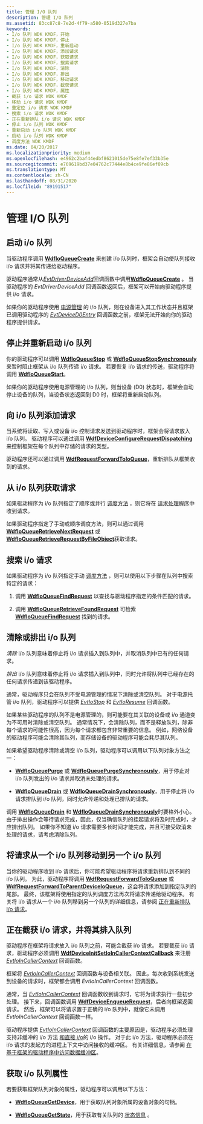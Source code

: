 ```yaml
---
title: 管理 I/O 队列
description: 管理 I/O 队列
ms.assetid: 83cc87c8-7e2d-4f79-a580-0519d327e7ba
keywords:
- I/o 队列 WDK KMDF，开始
- I/o 队列 WDK KMDF，停止
- I/o 队列 WDK KMDF，重新启动
- I/o 队列 WDK KMDF，添加请求
- I/o 队列 WDK KMDF，获取请求
- I/o 队列 WDK KMDF，搜索请求
- I/o 队列 WDK KMDF，清除
- I/o 队列 WDK KMDF，排出
- I/o 队列 WDK KMDF，移动请求
- I/o 队列 WDK KMDF，截获请求
- I/o 队列 WDK KMDF，属性
- 截获 i/o 请求 WDK KMDF
- 移动 i/o 请求 WDK KMDF
- 重定位 i/o 请求 WDK KMDF
- 搜索 i/o 请求 WDK KMDF
- 正在重新排队 i/o 请求 WDK KMDF
- 停止 i/o 队列 WDK KMDF
- 重新启动 i/o 队列 WDK KMDF
- 启动 i/o 队列 WDK KMDF
- 调度方法 WDK KMDF
ms.date: 04/20/2017
ms.localizationpriority: medium
ms.openlocfilehash: e4962c2baf44edbf8621015de75e8fe7ef33b35e
ms.sourcegitcommit: e769619bd37e04762c77444e8b4ce9fe86ef09cb
ms.translationtype: MT
ms.contentlocale: zh-CN
ms.lasthandoff: 08/31/2020
ms.locfileid: "89191517"
---
```

# <a name="managing-io-queues"></a>管理 I/O 队列


## <a name="starting-an-io-queue"></a><a href="" id="starting-an-i-o-queue"></a> 启动 i/o 队列


当驱动程序调用 [**WdfIoQueueCreate**](/windows-hardware/drivers/ddi/wdfio/nf-wdfio-wdfioqueuecreate) 来创建 i/o 队列时，框架会自动使队列接收 i/o 请求并将其传递给驱动程序。

驱动程序通常从[*EvtDriverDeviceAdd*](/windows-hardware/drivers/ddi/wdfdriver/nc-wdfdriver-evt_wdf_driver_device_add)回调函数中调用[**WdfIoQueueCreate**](/windows-hardware/drivers/ddi/wdfio/nf-wdfio-wdfioqueuecreate) 。 当驱动程序的 *EvtDriverDeviceAdd* 回调函数返回后，框架可以开始向驱动程序提供 i/o 请求。

如果你的驱动程序使用 [电源管理](using-power-managed-i-o-queues.md) 的 i/o 队列，则在设备进入其工作状态并且框架已调用驱动程序的 [*EvtDeviceD0Entry*](/windows-hardware/drivers/ddi/wdfdevice/nc-wdfdevice-evt_wdf_device_d0_entry) 回调函数之前，框架无法开始向你的驱动程序提供请求。

## <a name="stopping-and-restarting-an-io-queue"></a><a href="" id="stopping-and-restarting-an-i-o-queue"></a> 停止并重新启动 i/o 队列


你的驱动程序可以调用 [**WdfIoQueueStop**](/windows-hardware/drivers/ddi/wdfio/nf-wdfio-wdfioqueuestop) 或 [**WdfIoQueueStopSynchronously**](/windows-hardware/drivers/ddi/wdfio/nf-wdfio-wdfioqueuestopsynchronously) 来暂时阻止框架从 i/o 队列传递 i/o 请求。 若要恢复 i/o 请求的传送，驱动程序将调用 [**WdfIoQueueStart**](/windows-hardware/drivers/ddi/wdfio/nf-wdfio-wdfioqueuestart)。

如果你的驱动程序使用电源管理的 i/o 队列，则当设备 (D0) 状态时，框架会自动停止设备的队列，当设备状态返回到 D0 时，框架将重新启动队列。

## <a name="adding-requests-to-an-io-queue"></a><a href="" id="adding-requests-to-an-i-o-queue"></a> 向 i/o 队列添加请求


当系统将读取、写入或设备 i/o 控制请求发送到驱动程序时，框架会将请求放入 i/o 队列。 驱动程序可以通过调用 [**WdfDeviceConfigureRequestDispatching**](/windows-hardware/drivers/ddi/wdfdevice/nf-wdfdevice-wdfdeviceconfigurerequestdispatching)来控制框架在每个队列中存储的请求的类型。

驱动程序还可以通过调用 [**WdfRequestForwardToIoQueue**](/windows-hardware/drivers/ddi/wdfrequest/nf-wdfrequest-wdfrequestforwardtoioqueue)，重新排队从框架收到的请求。

## <a name="obtaining-requests-from-an-io-queue"></a><a href="" id="obtaining-requests-from-an-i-o-queue"></a> 从 i/o 队列获取请求


如果驱动程序为 i/o 队列指定了顺序或并行 [调度方法](dispatching-methods-for-i-o-requests.md) ，则它将在 [请求处理程序](request-handlers.md)中收到请求。

如果驱动程序指定了手动或顺序调度方法，则可以通过调用 [**WdfIoQueueRetrieveNextRequest**](/windows-hardware/drivers/ddi/wdfio/nf-wdfio-wdfioqueueretrievenextrequest) 或 [**WdfIoQueueRetrieveRequestByFileObject**](/windows-hardware/drivers/ddi/wdfio/nf-wdfio-wdfioqueueretrieverequestbyfileobject)获取请求。

## <a name="searching-for-an-io-request"></a><a href="" id="searching-for-an-i-o-request"></a> 搜索 i/o 请求


如果驱动程序为 i/o 队列指定手动 [调度方法](dispatching-methods-for-i-o-requests.md) ，则可以使用以下步骤在队列中搜索特定的请求：

1.  调用 [**WdfIoQueueFindRequest**](/windows-hardware/drivers/ddi/wdfio/nf-wdfio-wdfioqueuefindrequest) 以查找与驱动程序指定的条件匹配的请求。

2.  调用 [**WdfIoQueueRetrieveFoundRequest**](/windows-hardware/drivers/ddi/wdfio/nf-wdfio-wdfioqueueretrievefoundrequest) 可检索 [**WdfIoQueueFindRequest**](/windows-hardware/drivers/ddi/wdfio/nf-wdfio-wdfioqueuefindrequest) 找到的请求。

## <a name="purging-or-draining-an-io-queue"></a><a href="" id="purging-or-draining-an-i-o-queue"></a> 清除或排出 i/o 队列


*清除* i/o 队列意味着停止将 i/o 请求插入到队列中，并取消队列中已有的任何请求。

*排出* i/o 队列意味着停止将 i/o 请求插入到队列中，同时允许将队列中已经存在的任何请求传递到该驱动程序。

通常，驱动程序只会在队列不受电源管理的情况下清除或清空队列。 对于电源托管 i/o 队列，驱动程序可以提供 [*EvtIoStop*](/windows-hardware/drivers/ddi/wdfio/nc-wdfio-evt_wdf_io_queue_io_stop) 和 [*EvtIoResume*](/windows-hardware/drivers/ddi/wdfio/nc-wdfio-evt_wdf_io_queue_io_resume) 回调函数。

如果某些驱动程序的队列不是电源管理的，则可能要在其关联的设备或 i/o 通道变为不可用时清除或清空队列。 通常情况下，会清除队列，而不是释放队列，除非每个请求的可能性很高，因为每个请求都包含非常重要的信息。 例如，网络设备的驱动程序可能会清除其队列，而存储设备的驱动程序可能会耗尽其队列。

如果希望驱动程序清除或清空 i/o 队列，驱动程序可以调用以下队列对象方法之一：

-   [**WdfIoQueuePurge**](/windows-hardware/drivers/ddi/wdfio/nf-wdfio-wdfioqueuepurge) 或 [**WdfIoQueuePurgeSynchronously**](/windows-hardware/drivers/ddi/wdfio/nf-wdfio-wdfioqueuepurgesynchronously)，用于停止对 i/o 队列发出的 i/o 请求并取消未处理的请求。

-   [**WdfIoQueueDrain**](/windows-hardware/drivers/ddi/wdfio/nf-wdfio-wdfioqueuedrain) 或 [**WdfIoQueueDrainSynchronously**](/windows-hardware/drivers/ddi/wdfio/nf-wdfio-wdfioqueuedrainsynchronously)，用于停止将 i/o 请求排队到 i/o 队列，同时允许传递和处理已排队的请求。

调用 [**WdfIoQueueDrain**](/windows-hardware/drivers/ddi/wdfio/nf-wdfio-wdfioqueuedrain) 和 [**WdfIoQueueDrainSynchronously**](/windows-hardware/drivers/ddi/wdfio/nf-wdfio-wdfioqueuedrainsynchronously)时要格外小心。 由于排出操作会等待请求完成，因此，仅当确信队列的挂起请求将及时完成时，才应排出队列。 如果你不知道 i/o 请求需要多长时间才能完成，并且可接受取消未处理的请求，请考虑清除队列。

## <a name="moving-requests-from-one-io-queue-to-another"></a><a href="" id="moving-requests-from-one-i-o-queue-to-another"></a> 将请求从一个 i/o 队列移动到另一个 i/o 队列


当你的驱动程序收到 i/o 请求后，你可能希望驱动程序将请求重新排队到不同的 i/o 队列。 为此，驱动程序将调用 [**WdfRequestForwardToIoQueue**](/windows-hardware/drivers/ddi/wdfrequest/nf-wdfrequest-wdfrequestforwardtoioqueue) 或 [**WdfRequestForwardToParentDeviceIoQueue**](/windows-hardware/drivers/ddi/wdfrequest/nf-wdfrequest-wdfrequestforwardtoparentdeviceioqueue)，这会将请求添加到指定队列的尾部。 最终，该框架将使用指定的队列调度方法再次将请求传递给驱动程序。 有关将 i/o 请求从一个 i/o 队列移到另一个队列的详细信息，请参阅 [正在重新排队 I/o 请求](requeuing-i-o-requests.md)。

## <a name="intercepting-an-io-request-before-it-is-queued"></a><a href="" id="intercepting-an-i-o-request-before-it-is-queued"></a> 正在截获 i/o 请求，并将其排入队列


驱动程序在框架将请求放入 i/o 队列之前，可能会截获 i/o 请求。 若要截获 i/o 请求，驱动程序必须调用 [**WdfDeviceInitSetIoInCallerContextCallback**](/windows-hardware/drivers/ddi/wdfdevice/nf-wdfdevice-wdfdeviceinitsetioincallercontextcallback) 来注册 [*EvtIoInCallerContext*](/windows-hardware/drivers/ddi/wdfdevice/nc-wdfdevice-evt_wdf_io_in_caller_context) 回调函数。

框架将 [*EvtIoInCallerContext*](/windows-hardware/drivers/ddi/wdfdevice/nc-wdfdevice-evt_wdf_io_in_caller_context) 回调函数与设备相关联。 因此，每次收到系统发送到设备的请求时，框架都会调用 *EvtIoInCallerContext* 回调函数。

通常，当 [*EvtIoInCallerContext*](/windows-hardware/drivers/ddi/wdfdevice/nc-wdfdevice-evt_wdf_io_in_caller_context) 回调函数收到请求时，它将为请求执行一些初步处理。 接下来，回调函数调用 [**WdfDeviceEnqueueRequest**](/windows-hardware/drivers/ddi/wdfdevice/nf-wdfdevice-wdfdeviceenqueuerequest)，后者向框架返回请求。 然后，框架可以将请求置于正确的 i/o 队列中，就像它未调用 *EvtIoInCallerContext* 回调函数一样。

驱动程序提供 [*EvtIoInCallerContext*](/windows-hardware/drivers/ddi/wdfdevice/nc-wdfdevice-evt_wdf_io_in_caller_context) 回调函数的主要原因是，驱动程序必须处理支持非缓冲的 i/o 方法 [和直接 i/o](./accessing-data-buffers-in-wdf-drivers.md#neither)的 i/o 操作。 对于此 i/o 方法，驱动程序必须在 i/o 请求的发起方的进程上下文中访问接收的缓冲区。 有关详细信息，请参阅 [在基于框架的驱动程序中访问数据缓冲区](./accessing-data-buffers-in-wdf-drivers.md)。

## <a name="obtaining-io-queue-properties"></a><a href="" id="obtaining-i-o-queue-properties"></a> 获取 i/o 队列属性


若要获取框架队列对象的属性，驱动程序可以调用以下方法：

-   [**WdfIoQueueGetDevice**](/windows-hardware/drivers/ddi/wdfio/nf-wdfio-wdfioqueuegetdevice)，用于获取队列对象所属的设备对象的句柄。

-   [**WdfIoQueueGetState**](/windows-hardware/drivers/ddi/wdfio/nf-wdfio-wdfioqueuegetstate)，用于获取有关队列的 [状态信息](i-o-queue-states.md) 。

 

